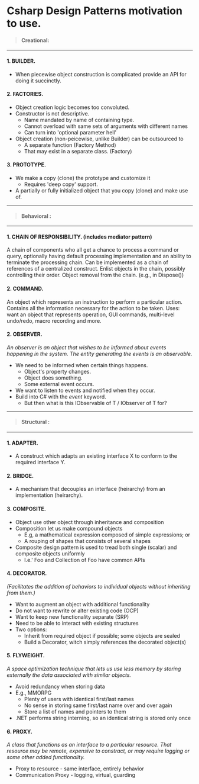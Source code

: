  # Csharp Design Patterns motivation to use.
 
>  #### Creational:


------------


#### 1. BUILDER.
- When piecewise object construction is complicated provide an API for doing it succinctly.

#### 2. FACTORIES.
- Object creation logic becomes too convoluted.
- Constructor is not descriptive.
	-  Name mandated by name of containing type.
	- Cannot overload with same sets of arguments with different names
	- Can turn into 'optional parameter hell'
- Object creation (non-peicewise, unlike Builder) can be outsourced to
	- A separate function (Factory Method)
	- That may exist in a separate class. (Factory)

#### 3. PROTOTYPE.
- We make a copy (clone) the prototype and customize it
	- Requires 'deep copy' support.
- A partially or fully initialized object that you copy (clone) and make use of.


------------

> #### Behavioral :

------------


#### 1. CHAIN OF RESPONSIBILITY. (includes mediator pattern)
A chain of components who all get a chance to process a command or query, optionally having default processing implementation and an ability to terminate the processing chain.
Can be implemented as a chain of references of a centralized construct.
Enlist objects in the chain, possibly controlling their order.
Object removal from the chain. (e.g., in Dispose())

#### 2. COMMAND.
An object which represents an instruction to perform a particular action. Contains all the information necessary for the action to be taken.
Uses: want an object that represents operation, GUI commands, multi-level undo/redo, macro recording and more.

#### 2. OBSERVER.
*An observer is an object that wishes to be informed about events happening in the system. The entity generating the events is an observable.*
- We need to be informed when certain things happens.
	- Object's property changes.
	- Object does something.
	- Some external event occurs.
- We want to listen to events and notified when they occur.
- Build into C# with the *event*  keyword.
	- But then what is this IObservable of T / IObserver of T for?


------------


> #### Structural  :

------------


#### 1. ADAPTER.
- A construct which adapts an existing interface X to conform to the required interface Y.

#### 2. BRIDGE.
- A mechanism that decouples an interface (heirarchy) from an implementation (heirarchy).

#### 3. COMPOSITE.
- Object use other object through inheritance and composition
- Composition let us make compound objects
	- E.g, a mathematical expression composed of simple expressions; or
	- A rouping of shapes that consists of several shapes
- Composite design pattern is used to tread both single (scalar) and composite objects uniformly
	- I.e.' Foo and Collection of Foo have common APIs

#### 4. DECORATOR.
*(Facilitates the addition of behaviors to individual objects without inheriting from them.)*
- Want to augment an object with additional functionality
- Do not want to rewrite or alter existing code (OCP)
- Want to keep new functionality separate (SRP)
- Need to be able to interact with existing structures
- Two options:
	- Inherit from required object if possible; some objects are sealed
	- Build a Decorator, witch simply references the decorated object(s)

#### 5. FLYWEIGHT.
*A space optimization technique that lets us use less memory by storing externally the data associated with similar objects.*
- Avoid redundancy when storing data
- E.g., MMORPG
	- Plenty of users with identical first/last names
	- No sense in storing same first/last name over and over again
	- Store a list of names and pointers to them
- .NET performs string interning, so an identical string is stored only once

#### 6. PROXY.
*A class that functions as an interface to a particular resource. That resource may be remote, expensive to constract, or may require logging or some other added functionality.*
- Proxy to resource - same interface, entirely behavior
- Communication Proxy - logging, virtual, guarding
